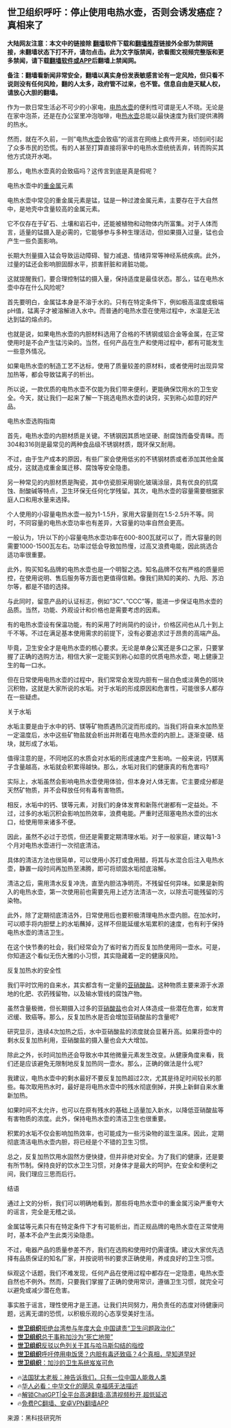  <!-- 面包屑导航 --> <h2>世卫组织呼吁：停止使用电热水壶，否则会诱发癌症？真相来了</h2> <p class="notice"><b>大陆网友注意：本文中的链接除 <a href="https://github.com/bannedbook/fanqiang" >翻墙</a>软件下载和<a href="https://github.com/killgcd/justmysocks/blob/master/README.md">翻墙推荐</a>链接外全部为禁网链接，未翻墙状态下打不开，请勿点击。此为文字版禁闻，欲看图文视频完整版和更多禁闻，请下载<a href="https://github.com/bannedbook/fanqiang">翻墙软件或APP</a>后翻墙上禁闻网。</p><p>备注：翻墙看新闻非常安全，翻墙以真实身份发表敏感言论有一定风险，但只看不说则没有任何风险，翻的人太多，政府管不过来，也不管。信息自由是天赋人权，请放心大胆的翻墙。</b></p>  <div class="entry"> <p>作为一款日常生活必不可少的小家电，<a href="https://www.bannedbook.org/bnews/tag/%e7%94%b5%e7%83%ad%e6%b0%b4%e5%a3%b6/" class="st_tag internal_tag" rel="tag" title="标签 电热水壶 下的日志">电热水壶</a>的便利性可谓是无人不晓。无论是在家中泡茶，还是在办公室里冲泡咖啡，电<a href="https://www.bannedbook.org/bnews/tag/%E7%83%AD%E6%B0%B4%E5%A3%B6/" class="st_tag internal_tag" rel="tag" title="标签 热水壶 下的日志">热水壶</a>总能以最快速度为我们提供沸腾的热水。</p> <p>然而，就在不久前，一则&#8221;电热<a href="https://www.bannedbook.org/bnews/tag/%E6%B0%B4%E5%A3%B6/" class="st_tag internal_tag" rel="tag" title="标签 水壶 下的日志">水壶</a>会致癌&#8221;的谣言在网络上疯传开来，顷刻间引起了众多市民的恐慌。有的人甚至打算直接将家中的电热水壶统统丢弃，转而购买其他方式烧开水喝。</p> <p>那么，电热水壶真的会致癌吗？这传言到底是真是假呢？</p> <p>电热水壶中的<a href="https://www.bannedbook.org/bnews/tag/%E9%87%8D%E9%87%91%E5%B1%9E/" class="st_tag internal_tag" rel="tag" title="标签 重金属 下的日志">重金属</a>元素</p> <p>电热水壶中常见的重金属元素是锰，锰是一种过渡金属元素，主要存在于大自然中，是地壳中含量较高的金属元素。</p> <p>它不仅存在于矿石、土壤和岩石中，还能被植物和动物体内所富集。对于人体而言，适量的锰摄入是必需的，它能够参与多种生理活动，但如果摄入过量，锰也会产生一些负面影响。</p> <p>长期大剂量摄入锰会导致运动障碍、智力减退、情绪异常等神经系统疾病。此外，过量的锰还会影响胆固醇水平，损害肝脏和肾脏功能。</p> <p>这就提醒我们，要合理控制锰的摄入量，保持适度是最佳状态。那么，锰在电热水壶中存在什么风险呢?</p> <p>首先要明白，金属锰本身是不溶于水的。只有在特定条件下，例如极高温度或极端pH值，锰离子才被溶解进入水中。而普通的电热水壶在使用过程中，水温是无法达到锰的熔点的。</p> <p>也就是说，如果电热水壶的内胆材料选用了合格的不锈钢或铝合金等金属，在正常使用时是不会产生锰污染的。当然，任何产品在生产和使用过程中，都有可能发生一些意外情况。</p> <p>如果电热水壶的制造工艺不达标，使用了质量较差的原材料，或者使用时出现异常加热等，都会导致锰离子的析出。</p> <p>所以说，一款优质的电热水壶不仅能为我们带来便利，更能确保饮用水的卫生安全。今天，就让我们一起来了解一下挑选电热水壶的诀窍，买到称心如意的好产品。</p>  <p>电热水壶选购指南</p> <p>首先，电热水壶的内胆材质是关键。不锈钢因其质地坚硬、耐腐蚀而备受青睐。而304和316则是最常见的两种食品级不锈钢材质，既环保又耐用。</p> <p>不过，由于生产成本的原因，有些厂家会使用低劣的不锈钢材质或者添加其他金属成分，这就造成重金属迁移、腐蚀等安全隐患。</p> <p>另一种常见的内胆材质是陶瓷，其中仿瓷胆采用钢化玻璃涂层，具有优良的抗腐蚀、耐酸碱等特点，卫生环保无任何化学残留。其次，电热水壶的容量需要根据家庭人口和用水量来选择。</p> <p>个人使用的小容量电热水壶一般为1-1.5升，家用大容量则在1.5-2.5升不等。同时，不同容量的电热水壶功率也有差异，大容量的功率自然会更高。</p> <p>一般认为，1升以下的小容量电热水壶功率在600-800瓦就可以了，而大容量的则需要1000-1500瓦左右。功率过低会导致加热慢，过高又浪费电能，因此挑选合适功率很重要。</p> <p>此外，购买知名品牌的电热水壶也是一个明智之选。知名品牌不仅有严格的质量把控，在使用说明、售后服务等方面也更值得信赖。像我们熟知的美的、九阳、苏泊尔等，都是不错的选择。</p> <p>与此同时，留意产品的认证标志，例如&#8221;3C&#8221;、&#8221;CCC&#8221;等，能进一步保证电热水壶的品质。当然，功能、外观设计和价格也是需要考虑的因素。</p> <p>有的电热水壶设有保温功能，有的采用了时尚简约的设计，价格区间也从几十到上千不等。不过在满足基本使用需求的前提下，没有必要追求过于昂贵的高端产品。</p> <p>毕竟，卫生安全才是电热水壶的核心要求。无论是单身公寓还是多口之家，只要掌握了正确的选购方法，相信大家一定能买到称心如意的优质电热水壶，喝上健康卫生的每一口水。</p> <p>但在日常使用电热水壶的过程中，我们常常会发现内胆有一层白色或淡黄色的斑块沉积物，这就是大家所说的水垢。对于水垢的形成原因和危害性，可能很多人都存在一些疑虑。</p> <p>关于水垢</p>  <p>水垢主要是由于水中的钙、镁等矿物质遇热沉淀而形成的。当我们将自来水加热至一定温度后，水中这些矿物盐就会析出并附着在电热水壶的内胆上。逐渐变硬、结块，就形成了水垢。</p> <p>值得注意的是，不同地区的水质会对水垢的形成速度产生影响。一般来说，钙镁离子含量越高，水垢就会积累得越快。那么，水垢对我们的健康真的有危害吗?</p> <p>实际上，水垢虽然会影响电热水壶使用体验，但本身对人体无害。它主要成分都是天然矿物质，并不会释放任何有毒有害物质。</p> <p>相反，水垢中的钙、镁等元素，对我们的身体发育和新陈代谢都有一定益处。不过，过多的水垢沉积会影响加热效率，浪费电能。严重时还阻塞电热水壶的出水口，给使用带来诸多不便。</p> <p>因此，虽然不必过于恐慌，但还是需要定期清理水垢。对于一般家庭，建议每1-3个月对电热水壶进行一次彻底清洁。</p> <p>具体的清洁方法也很简单，可以使用小苏打或食用醋，将其与水混合后注入电热水壶，静置一段时间再加热至沸腾，即可将顽固水垢彻底溶解。</p> <p>清洁之后，需用清水反复冲洗，直至内胆洁净明亮，不残留任何异味。如果是新购入的电热水壶，第一次使用前也需要先用上述方法清洁一次，以除去可能残留的污染物。</p> <p>此外，除了定期彻底清洁外，日常使用后也要积极清理电热水壶内胆。在加水时，可以顺手将内胆壁上的水垢蘸掉，这样不但能延缓水垢累积的速度，也有利于保持电热水壶的清洁卫生。</p> <p>在这个快节奏的社会，我们经常会为了省时省力而反复加热使用同一壶水。可是，你知道这个看似无伤大雅的小习惯，其实隐藏着一定的健康风险。</p> <p>反复加热水的安全性</p> <p>我们平时饮用的自来水，其实都含有一定量的<a href="https://www.bannedbook.org/bnews/tag/%E4%BA%9A%E7%A1%9D%E9%85%B8%E7%9B%90/" class="st_tag internal_tag" rel="tag" title="标签 亚硝酸盐 下的日志">亚硝酸盐</a>。这种物质主要来源于水源地的化肥、农药残留物，以及输水管线的腐蚀产物。</p> <p>虽然含量极微，但长期摄入过多的亚<a href="https://www.bannedbook.org/bnews/tag/%E7%A1%9D%E9%85%B8%E7%9B%90/" class="st_tag internal_tag" rel="tag" title="标签 硝酸盐 下的日志">硝酸盐</a>也会对人体造成一些潜在危害，如发育迟缓、致癌等。那么，反复加热水是否会增加亚硝酸盐的含量呢?</p>  <p>研究显示，连续4次加热之后，水中亚硝酸盐的浓度就会显著升高。如果将壶中的剩水反复加热利用，亚硝酸盐的摄入量也会大大增加。</p> <p>除此之外，长时间加热还会导致水中其他微量元素发生改变。从健康角度来看，我们还是应该避免无限制地反复加热同一壶水。那么，正确的做法是什么呢?</p> <p>我建议，电热水壶中的剩水最好不要反复加热超过2次，尤其是待足时间较长的那些。每次取用热水时，最好是将电热水壶中的残水彻底倒掉，并换上新鲜自来水重新加热。</p> <p>如果时间不太允许，也可以在原有残水的基础上适量加入新水，以降低亚硝酸盐等有害物质的浓度。此外，保持电热水壶的清洁卫生也很重要。</p> <p>积累的水垢不仅会影响加热效率，也可能成为一些污染物的滋生温床。因此，定期彻底清洁电热水壶内胆，将已经是个不错的卫生习惯。</p> <p>总之，反复加热饮用水固然方便快捷，但并非绝对安全。为了我们的健康，还是要有所节制。保持良好的饮水卫生习惯，对身体才是最大的呵护。在安全和便利之间，我们理应三思而后行。</p> <p>结语</p> <p>通过上文的分析，我们可以明确地看到，那些将电热水壶中的重金属污染严重夸大的谣言，完全是无稽之谈。</p> <p>金属锰等元素只有在特定条件下才有可能析出，而正规品牌的电热水壶在正常使用时，基本不会产生此类污染隐患。</p> <p>不过，电器产品的质量参差不齐，我们在选购和使用时仍需谨慎。建议大家优先选择有品质保证的知名厂家，并按说明书的要求正确使用，养成良好的卫生习惯。</p> <p>纵观这个话题，我们不难发现，任何产品在使用过程中都存在一定隐患，电热水壶自然也不例外。然而，只要我们掌握了正确的使用常识，遵循卫生习惯，就完全可以避免或减少潜在危害。</p> <p>事实胜于谣言，理性使用才是王道。让我们共同努力，用负责任的态度对待健康问题，远离无谓的恐慌，以积极乐观的心态享受美好生活。</p>  <!--<div id="taboola-mid-1"></div>--><ul class='op-related-articles' title='相关阅读'> <li><a href='https://www.bannedbook.org/bnews/headline/20240528/2042183.html' target='_blank'><b>世卫组织</b>拒绝台湾参与年度大会 中国谴责“卫生问题政治化”</a></li> <li><a href='https://www.bannedbook.org/bnews/worldnews/20240222/2003963.html' target='_blank'><b>世卫组织</b>总干事称加沙为“死亡地带”</a></li> <li><a href='https://www.bannedbook.org/bnews/headline/20240127/1993204.html' target='_blank'><b>世卫组织</b>反驳以色列关于其与哈马斯勾结的指控</a></li> <li><a href='https://www.bannedbook.org/bnews/health/20240120/1990367.html' target='_blank'><b>世卫组织</b>呼吁停用电饭煲？内胆有毒还致癌？4个真相，早知道早好</a></li> <li><a href='https://www.bannedbook.org/bnews/worldnews/20231209/1971689.html' target='_blank'><b>世卫组织</b>：加沙的卫生系统岌岌可危</a></li> </ul> <ul class="texttj"> <li>🔥<a href="https://www.bannedbook.org/bnews/ssgc/20230219/1850782.html" target="_blank">法国犹太老板：神告诉我们，只有一位中国人能救人类</a></li> <li>🔥<a href="https://www.bannedbook.org/bnews/comments/20220220/1694796.html" target="_blank">华人必看：中华文化的飓风 幸福感无法描述</a></li> <li>🔥<a href="https://github.com/bannedbook/fanqiang/wiki/V2ray%E6%9C%BA%E5%9C%BA" target="_blank">解锁ChatGPT|全平台高速翻墙:高清视频秒开,超低延迟</a></li> <li>🔥<a href="https://github.com/bannedbook/fanqiang/wiki/%E7%A6%81%E9%97%BB%E7%BD%91%E5%AE%89%E5%8D%93%E7%BF%BB%E5%A2%99%E6%96%B0%E9%97%BBAPP" target="_blank">免费PC翻墙、安卓VPN翻墙APP</a></li> </ul><p class="src-info">来源：黑科技研究所 </p><a name='sharetosocial'></a> <div style="margin-bottom:5px;padding-bottom:5px;clear:both"> <div id="archive-pix-1" class="banner-ads"> <!-- AuctionX Display platform tag START --> <div id="27602x728x90x621x_ADSLOT1" clicktrack="%%CLICK_URL_ESC%%"></div>  <!-- AuctionX Display platform tag END --> </div> <div id="archive-pix-2" class="banner-ads"> <!-- AuctionX Display platform tag START --> <div id="27556x300x250x621x_ADSLOT1" clicktrack="%%CLICK_URL_ESC%%" style="margin:0 auto;text-align:center"></div>  <!-- AuctionX Display platform tag END --> </div> </div>  <div id="archive-pix-1" class="banner-ads"> <!-- AuctionX Display platform tag START --> <div id="27603x728x90x621x_ADSLOT1" clicktrack="%%CLICK_URL_ESC%%"></div>  <!-- AuctionX Display platform tag END --> </div> </div><!--END ENTRY--> 
